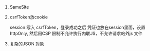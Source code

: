 1. SameSite
2. csrfToken放cookie

   session 写入 csrfToken，登录成功之后 凭证也放在session里面，设置httpOnly, 然后用CSP 限制不允许执行内联JS，不允许请求站外js 文件
3. 复杂的JSON 对象